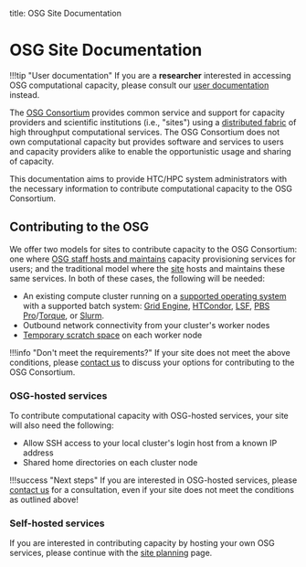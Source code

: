 title: OSG Site Documentation

OSG Site Documentation
======================

!!!tip "User documentation"
    If you are a **researcher** interested in accessing OSG computational capacity, please consult our
    [user documentation](https://support.opensciencegrid.org/support/home) instead.

The [OSG Consortium](https://www.opensciencegrid.org) provides common service and support for capacity
providers and scientific institutions (i.e., "sites") using a [distributed fabric](https://map.opensciencegrid.org) of
high throughput computational services.
The OSG Consortium does not own computational capacity but provides software and services to users and capacity
providers alike to enable the opportunistic usage and sharing of capacity.

This documentation aims to provide HTC/HPC system administrators with the necessary information to contribute
computational capacity to the OSG Consortium.

Contributing to the OSG
-----------------------

We offer two models for sites to contribute capacity to the OSG Consortium:
one where [OSG staff hosts and maintains](#osg-hosted-services) capacity provisioning services for users;
and the traditional model where the [site](#self-hosted-services) hosts and maintains these same services.
In both of these cases, the following will be needed:

- An existing compute cluster running on a [supported operating system](./release/supported_platforms.md) with a supported
  batch system:
  [Grid Engine](https://www.altair.com/grid-engine/),
  [HTCondor](https://research.cs.wisc.edu/htcondor/),
  [LSF](https://www.ibm.com/us-en/marketplace/hpc-workload-management),
  [PBS Pro](https://www.altair.com/pbs-professional/)/[Torque](https://adaptivecomputing.com/cherry-services/torque-resource-manager/),
  or [Slurm](https://slurm.schedmd.com/).
- Outbound network connectivity from your cluster's worker nodes
- [Temporary scratch space](./worker-node/using-wn.md#for-site-administrators) on each worker node

!!!info "Don't meet the requirements?"
    If your site does not meet the above conditions, please [contact us](mailto:help@osg-htc.org) to discuss
    your options for contributing to the OSG Consortium.

### OSG-hosted services ###

To contribute computational capacity with OSG-hosted services, your site will also need the following:

- Allow SSH access to your local cluster's login host from a known IP address
- Shared home directories on each cluster node

!!!success "Next steps"
    If you are interested in OSG-hosted services, please [contact us](mailto:help@osg-htc.org) for a
    consultation, even if your site does not meet the conditions as outlined above!

### Self-hosted services ###

If you are interested in contributing capacity by hosting your own OSG services, please continue with the
[site planning](./site-planning.md) page.
